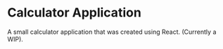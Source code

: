 # Calculator Application

A small calculator application that was created using React. 
(Currently a WIP).